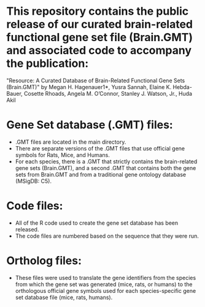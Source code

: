 # This repository contains the public release of our curated brain-related functional gene set file (Brain.GMT) and associated code to accompany the publication:

"Resource: A Curated Database of Brain-Related Functional Gene Sets (Brain.GMT)"
by Megan H. Hagenauer1*, Yusra Sannah, Elaine K. Hebda-Bauer, Cosette Rhoads, Angela M. O’Connor, Stanley J. Watson, Jr., Huda Akil

# Gene Set database (.GMT) files:
* .GMT files are located in the main directory.
* There are separate versions of the .GMT files that use official gene symbols for Rats, Mice, and Humans.
* For each species, there is a .GMT that strictly contains the brain-related gene sets (Brain.GMT), and a second .GMT that contains both the gene sets from Brain.GMT and from a traditional gene ontology database (MSigDB: C5).

# Code files:
* All of the R code used to create the gene set database has been released.
* The code files are numbered based on the sequence that they were run.

# Ortholog files:
* These files were used to translate the gene identifiers from the species from which the gene set was generated (mice, rats, or humans) to the orthologous official gene symbols used for each species-specific gene set database file (mice, rats, humans).






 
